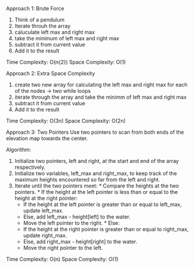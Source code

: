 Approach 1: Brute Force
  1. Think of a pendulum
  2. Iterate throuh the array
  3. caluculate left max and right max
  4. take the minimum of left max and right max
  5. subtract it from current value
  6. Add it to the result

Time Complexity: O(n{2})
Space Complexity: O(1)

Approach 2: Extra Space Complexity
  1. create two new array for calculating the left max and right max for each of the nodes -> two while loops
  2. iterate through the array and take the minimm of left max and right max
  3. subtract it from current value
  4. Add it to the result

Time Complexity: O(3n)
Space Complexity: O(2n)

Approach 3: Two Pointers
Use two pointers to scan from both ends of the elevation map towards the center.

Algorithm:

  1. Initialize two pointers, left and right, at the start and end of the array respectively.
  2. Initialize two variables, left_max and right_max, to keep track of the maximum heights encountered so far from the left and right.
  3. Iterate until the two pointers meet:
    * Compare the heights at the two pointers.
    * If the height at the left pointer is less than or equal to the height at the right pointer:
      * If the height at the left pointer is greater than or equal to left_max, update left_max.
      * Else, add left_max - height[left] to the water.
      * Move the left pointer to the right.
    * Else:
      * If the height at the right pointer is greater than or equal to right_max, update right_max.
      * Else, add right_max - height[right] to the water.
      * Move the right pointer to the left.

Time Complexity: O(n)
Space Complexity: O(1)
